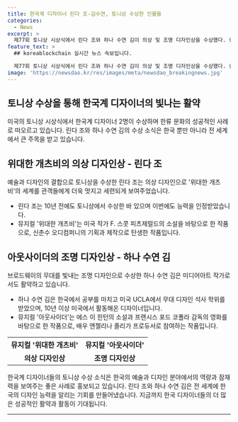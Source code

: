 ```yaml
---
title: 한국계 디자이너 린다 조·김수연, 토니상 수상한 인물들
categories:
  - News
excerpt: >
  제77회 토니상 시상식에서 린다 조와 하나 수연 김이 의상 및 조명 디자인상을 수상했다. 린다 조는 '위대한 개츠비'의 의상을 통해 1920년대를 세련되게 재현하며 관객들의 호응을 얻었고, 이 작품은 드라마 데스크 어워즈와 시어터 팬스 초이스 어워즈에서도 수상한 바 있다. 하나 수연 김은 미국에서 활동 중인 한국 출신의 조명 및 프로젝션 디자이너로, 브로드웨이 데뷔작인 '아웃사이더'로 토니상을 수상하며 주목을 받았다.
feature_text: >
  ## koreablockchain 실시간 뉴스 속보입니다.

  제77회 토니상 시상식에서 린다 조와 하나 수연 김이 의상 및 조명 디자인상을 수상했다. 린다 조는 '위대한 개츠비'의 의상을 통해 1920년대를 세련되게 재현하며 관객들의 호응을 얻었고, 이 작품은 드라마 데스크 어워즈와 시어터 팬스 초이스 어워즈에서도 수상한 바 있다. 하나 수연 김은 미국에서 활동 중인 한국 출신의 조명 및 프로젝션 디자이너로, 브로드웨이 데뷔작인 '아웃사이더'로 토니상을 수상하며 주목을 받았다.
image: 'https://newsdao.kr/res/images/meta/newsdao_breakingnews.jpg'
---
```


<h2 data-ke-size="size26">토니상 수상을 통해 한국계 디자이너의 빛나는 활약</h2>

<p data-ke-size="size16">미국의 토니상 시상식에서 한국계 디자이너 2명이 수상하며 한류 문화의 성공적인 사례로 떠오르고 있습니다. 린다 조와 하나 수연 김의 수상 소식은 한국 뿐만 아니라 전 세계에서 큰 주목을 받고 있습니다.</p>

<h2 data-ke-size="size24">위대한 개츠비의 의상 디자인상 - 린다 조</h2>

<p data-ke-size="size16">예술과 디자인의 결합으로 토니상을 수상한 린다 조는 의상 디자인으로 '위대한 개츠비'의 세계를 관객들에게 더욱 멋지고 세련되게 보여주었습니다.</p>

<ul>
  <li>린다 조는 10년 전에도 토니상에서 수상한 바 있으며 이번에도 능력을 인정받았습니다.</li>
  <li>뮤지컬 '위대한 개츠비'는 미국 작가 F. 스콧 피츠제럴드의 소설을 바탕으로 한 작품으로, 신춘수 오디컴퍼니의 기획과 제작으로 탄생한 작품입니다.</li>
</ul>

<h2 data-ke-size="size24">아웃사이더의 조명 디자인상 - 하나 수연 김</h2>

<p data-ke-size="size16">브로드웨이의 무대를 빛내는 조명 디자인으로 수상한 하나 수연 김은 미디어아트 작가로서도 활약하고 있습니다.</p>

<ul>
  <li>하나 수연 김은 한국에서 공부를 마치고 미국 UCLA에서 무대 디자인 석사 학위를 받았으며, 10년 이상 미국에서 활동해온 디자이너입니다.</li>
  <li>뮤지컬 '아웃사이더'는 에스 이 힌턴의 소설과 프랜시스 포드 코폴라 감독의 영화를 바탕으로 한 작품으로, 배우 앤젤리나 졸리가 프로듀서로 참여하는 작품입니다.</li>
</ul>

<table>
  <tr>
    <th>뮤지컬 '위대한 개츠비'</th>
    <th>뮤지컬 '아웃사이더'</th>
  </tr>
  <tr>
    <td style="text-align: center; height: 17px;"><b>의상 디자인상</b></td>
    <td style="text-align: center; height: 17px;"><b>조명 디자인상</b></td>
  </tr>
</table>

<p data-ke-size="size16">한국계 디자이너들의 토니상 수상 소식은 한국의 예술과 디자인 분야에서의 역량과 잠재력을 보여주는 좋은 사례로 홍보되고 있습니다. 린다 조와 하나 수연 김은 전 세계에 한국의 디자인 능력을 알리는 기회를 만들어냈습니다. 지금까지 한국 디자이너들의 더 많은 성공적인 활약과 활동이 기대됩니다.</p>

<hr>

